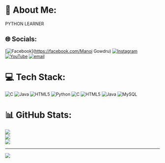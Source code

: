 # 💫 About Me:
PYTHON LEARNER


## 🌐 Socials:
[![Facebook](https://img.shields.io/badge/Facebook-%231877F2.svg?logo=Facebook&logoColor=white)](https://facebook.com/Manoj Gowdru) [![Instagram](https://img.shields.io/badge/Instagram-%23E4405F.svg?logo=Instagram&logoColor=white)](https://instagram.com/_manu_07___) [![YouTube](https://img.shields.io/badge/YouTube-%23FF0000.svg?logo=YouTube&logoColor=white)](https://youtube.com/@KarunadaGamer) [![email](https://img.shields.io/badge/Email-D14836?logo=gmail&logoColor=white)](mailto:manojgowdamanu005@gmail.com) 

# 💻 Tech Stack:
![C](https://img.shields.io/badge/c-%2300599C.svg?style=for-the-badge&logo=c&logoColor=white) ![Java](https://img.shields.io/badge/java-%23ED8B00.svg?style=for-the-badge&logo=openjdk&logoColor=white) ![HTML5](https://img.shields.io/badge/html5-%23E34F26.svg?style=for-the-badge&logo=html5&logoColor=white) ![Python](https://img.shields.io/badge/python-3670A0?style=for-the-badge&logo=python&logoColor=ffdd54) ![C](https://img.shields.io/badge/c-%2300599C.svg?style=for-the-badge&logo=c&logoColor=white) ![HTML5](https://img.shields.io/badge/html5-%23E34F26.svg?style=for-the-badge&logo=html5&logoColor=white) ![Java](https://img.shields.io/badge/java-%23ED8B00.svg?style=for-the-badge&logo=openjdk&logoColor=white) ![MySQL](https://img.shields.io/badge/mysql-4479A1.svg?style=for-the-badge&logo=mysql&logoColor=white)
# 📊 GitHub Stats:
![](https://github-readme-stats.vercel.app/api?username=BSMANOJGOWDA2005-PRO&theme=radical&hide_border=false&include_all_commits=true&count_private=false)<br/>
![](https://nirzak-streak-stats.vercel.app/?user=BSMANOJGOWDA2005-PRO&theme=radical&hide_border=false)<br/>
![](https://github-readme-stats.vercel.app/api/top-langs/?username=BSMANOJGOWDA2005-PRO&theme=radical&hide_border=false&include_all_commits=true&count_private=false&layout=compact)

---
[![](https://visitcount.itsvg.in/api?id=BSMANOJGOWDA2005-PRO&icon=3&color=10)](https://visitcount.itsvg.in)

<!-- Proudly created with GPRM ( https://gprm.itsvg.in ) -->
